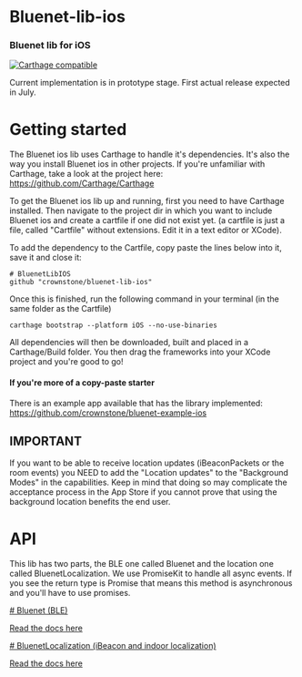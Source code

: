 # Bluenet-lib-ios
### Bluenet lib for iOS

[![Carthage compatible](https://img.shields.io/badge/Carthage-compatible-4BC51D.svg?style=flat)](https://github.com/Carthage/Carthage)

Current implementation is in prototype stage. First actual release expected in July.

# Getting started

The Bluenet ios lib uses Carthage to handle it's dependencies. It's also the way you install Bluenet ios in other projects.
If you're unfamiliar with Carthage, take a look at the project here: https://github.com/Carthage/Carthage

To get the Bluenet ios lib up and running, first you need to have Carthage installed. Then navigate to the project dir in which you want to include Bluenet ios and create a cartfile if one did not exist yet.
(a cartfile is just a file, called "Cartfile" without extensions. Edit it in a text editor or XCode).

To add the dependency to the Cartfile, copy paste the lines below into it, save it and close it:

```
# BluenetLibIOS
github "crownstone/bluenet-lib-ios"
```

Once this is finished, run the following command in your terminal (in the same folder as the Cartfile)

```
carthage bootstrap --platform iOS --no-use-binaries
```

All dependencies will then be downloaded, built and placed in a Carthage/Build folder. You then drag the frameworks into your XCode project and you're good to go!

#### If you're more of a copy-paste starter
There is an example app available that has the library implemented:
https://github.com/crownstone/bluenet-example-ios

## IMPORTANT

If you want to be able to receive location updates (iBeaconPackets or the room events) you NEED to add the "Location updates" to the "Background Modes" in the capabilities. Keep in mind that doing so may
complicate the acceptance process in the App Store if you cannot prove that using the background location benefits the end user.

# API

This lib has two parts, the BLE one called Bluenet and the location one called BluenetLocalization.
We use PromiseKit to handle all async events. If you see the return type is Promise<DataType> that
means this method is asynchronous and you'll have to use promises.

[# Bluenet (BLE)](./BluenetLibIOS.md)

[Read the docs here](./BluenetLibIOS.md)

[# BluenetLocalization (iBeacon and indoor localization)](./BluenetLocalization.md)

[Read the docs here](./BluenetLocalization.md)

